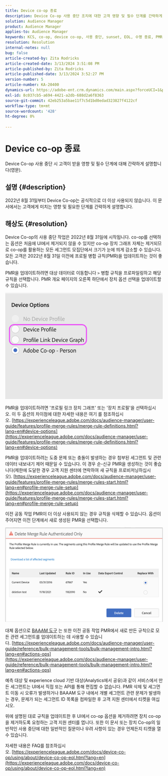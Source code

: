```yaml
---
title: Device co-op 종료
description: Device Co-op 사용 중단 조치에 대한 고객 영향 및 필수 단계를 간략하게 설명합니다(영문)
solution: Audience Manager
product: Audience Manager
applies-to: Audience Manager
keywords: KCS, co-op, device co-op, 사용 중단, sunset, EOL, 수명 종료, PMR, 프로필 병합 규칙, 장치 결합, 장치 프로필
resolution: Resolution
internal-notes: null
bug: false
article-created-by: Zita Rodricks
article-created-date: 3/13/2024 3:51:08 PM
article-published-by: Zita Rodricks
article-published-date: 3/13/2024 3:52:27 PM
version-number: 5
article-number: KA-20400
dynamics-url: https://adobe-ent.crm.dynamics.com/main.aspx?forceUCI=1&pagetype=entityrecord&etn=knowledgearticle&id=2cecc87b-51e1-ee11-904d-6045bd0065b6
exl-id: 8c037cb5-a694-4421-a2db-688d2a6f8363
source-git-commit: 42eb253a5bae11f7c5d1bd0edad323827f4122cf
workflow-type: tm+mt
source-wordcount: '428'
ht-degree: 0%

---
```


# Device co-op 종료


Device Co-op 사용 중단 시 고객이 받을 영향 및 필수 단계에 대해 간략하게 설명합니다(영문).

## 설명 {#description}

2022년 8월 31일부터 Device Co-op는 공식적으로 더 이상 사용되지 않습니다. 이 문서에서는 고객에게 미치는 영향 및 필요한 단계를 간략하게 설명합니다. 

## 해상도 {#resolution}


Device Co-op의 사용 중단 작업은 2022년 8월 31일에 시작됩니다. co-op를 선택하는 옵션은 처음에 UI에서 제거되지 않을 수 있지만 co-op 장치 그래프 자체는 제거되므로 co-op를 활용하는 모든 세그먼트 모집단에서 크기가 눈에 띄게 감소할 수 있습니다. 모든 고객은 2022년 8월 31일 이전에 프로필 병합 규칙(PMR)을 업데이트하는 것이 좋습니다.

PMR을 업데이트하려면 대상 데이터로 이동합니다 `>`  병합 규칙을 프로파일링하고 해당 규칙을 선택합니다. PMR 개요 페이지의 오른쪽 하단에서 장치 옵션 선택을 업데이트할 수 있습니다.

![](assets/29cf3d52-d61f-ed11-b83e-0022480868ff.png)

PMR을 업데이트하려면 &#39;프로필 링크 장치 그래프&#39; 또는 &#39;장치 프로필&#39;을 선택하십시오. 이 두 옵션의 차이점에 대한 자세한 내용은 여기 를 참조하십시오. [https://experienceleague.adobe.com/docs/audience-manager/user-guide/features/profile-merge-rules/merge-rule-definitions.html?lang=en#device-options](https://experienceleague.adobe.com/docs/audience-manager/user-guide/features/profile-merge-rules/merge-rule-definitions.html?lang=en#device-options)

PMR을 업데이트하려는 도중 문제 또는 충돌이 발생하는 경우 첨부된 세그먼트 및 관련 데이터 내보내기 제어 때문일 수 있습니다. 이 경우 순-신규 PMR을 생성하는 것이 좋습니다(제한에 도달한 경우 고객 지원 센터에 연락하여 새 규칙을 프로비저닝하십시오). [https://experienceleague.adobe.com/docs/audience-manager/user-guide/features/profile-merge-rules/merge-rules-start.html?lang=en#profile-merge-rule-setup](https://experienceleague.adobe.com/docs/audience-manager/user-guide/features/profile-merge-rules/merge-rules-start.html?lang=en#profile-merge-rule-setup)

이전 공동 작업 PMR이 더 이상 사용되지 않는 경우 규칙을 삭제할 수 있습니다. 옵션이 주어지면 이전 단계에서 새로 생성된 PMR을 선택합니다.

![](assets/82d7968f-9950-ed11-bba2-0022480868ff.png)

대체 옵션으로 [BAAAM 도구](https://experienceleague.adobe.com/docs/audience-manager/user-guide/reference/bulk-management-tools/bulk-management-intro.html?lang=en) 는 또한 이전 공동 작업 PMR에서 새로 만든 규칙으로 모든 관련 세그먼트를 업데이트하는 데 사용할 수 있습니다. [https://experienceleague.adobe.com/docs/audience-manager/user-guide/reference/bulk-management-tools/bulk-management-intro.html?lang=en#actions-ops](https://experienceleague.adobe.com/docs/audience-manager/user-guide/reference/bulk-management-tools/bulk-management-intro.html?lang=en#actions-ops)

예측 대상 및 experience cloud 기반 대상(Analytics에서 공유)과 같이 서비스에서 만든 세그먼트는 UI에서 직접 또는 API를 통해 편집할 수 없습니다. PMR 삭제 및 세그먼트 이동 시 오류가 발생하거나 BAAAM 도구 내에서 개별 세그먼트 관련 문제가 발생하는 경우, 문제가 되는 세그먼트 ID 목록을 컴파일한 후 고객 지원 센터에서 티켓을 여십시오. 

위에 설명된 대로 규칙을 업데이트한 후 UI에서 co-op 옵션을 제거하려면 장치 co-op을 제거하도록 요청하는 고객 지원 센터를 엽니다. 또한 이 문서 또는 장치 Co-op의 일반적인 사용 중단에 대한 일반적인 질문이나 우려 사항이 있는 경우 언제든지 티켓을 열 수 있습니다.

자세한 내용은 FAQ를 참조하십시오. [https://experienceleague.adobe.com/docs/device-co-op/using/about/device-co-op-eol.html?lang=en](https://experienceleague.adobe.com/docs/device-co-op/using/about/device-co-op-eol.html?lang=en)
